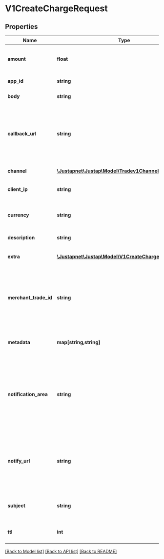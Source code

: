 # V1CreateChargeRequest

## Properties
Name | Type | Description | Notes
------------ | ------------- | ------------- | -------------
**amount** | **float** | [REQUIRED] 订单金额，单位元， 如 0.01 | [optional] 
**app_id** | **string** | [REQUIRED] 应用 id | [optional] 
**body** | **string** | [REQUIRED] 服务明细 | [optional] 
**callback_url** | **string** | [OPTIONAL] 回调地址，如不传则使用 APP 设置中的回调地址。若都为空，则无法跳回原页面 | [optional] 
**channel** | [**\Justapnet\Justap\Model\Tradev1Channel**](Tradev1Channel.md) | [REQUIRED] 渠道名称 | [optional] 
**client_ip** | **string** | [REQUIRED] 客户端机器 IP | [optional] 
**currency** | **string** | 货币单位。国内收单机构仅支持 CNY | [optional] [default to 'CNY']
**description** | **string** | [OPTIONAL] 交易描述 | [optional] 
**extra** | [**\Justapnet\Justap\Model\V1CreateChargeRequestExtra**](V1CreateChargeRequestExtra.md) | [OPTIONAL] 各支付渠道元数据 | [optional] 
**merchant_trade_id** | **string** | [REQUIRED] 客户系统的交易单号（订单号），必须在应用下唯一。长度不超过30个字符 | [optional] 
**metadata** | **map[string,string]** | [OPTIONAL] 订单元数据，原样返回 | [optional] 
**notification_area** | **string** | [OPTIONAL] 接受通知服务器所在区域，为确保消息能够送达，请选择服务器所在国家的国家码。如不填默认为 CN | [optional] [default to 'CN']
**notify_url** | **string** | [OPTIONAL] 通知地址，如不传则使用 APP 设置中的通知地址。若都为空，则不发送通知 | [optional] 
**subject** | **string** | [REQUIRED] 物品或服务名称（交易标题） | [optional] 
**ttl** | **int** | [OPTIONAL] 订单超时时间，单位秒 | [optional] 

[[Back to Model list]](../README.md#documentation-for-models) [[Back to API list]](../README.md#documentation-for-api-endpoints) [[Back to README]](../README.md)


